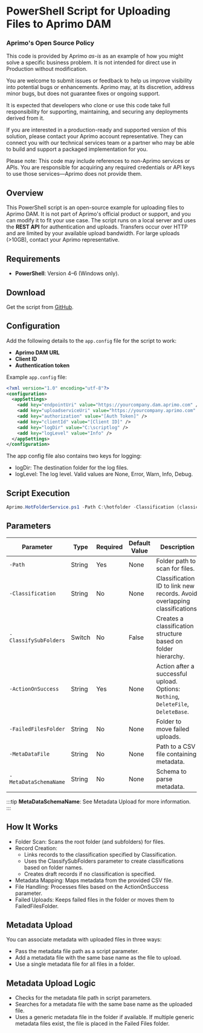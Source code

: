 # PowerShell Script for Uploading Files to Aprimo DAM

### Aprimo's Open Source Policy 
This code is provided by Aprimo _as-is_ as an example of how you might solve a specific business problem. It is not intended for direct use in Production without modification.

You are welcome to submit issues or feedback to help us improve visibility into potential bugs or enhancements. Aprimo may, at its discretion, address minor bugs, but does not guarantee fixes or ongoing support.

It is expected that developers who clone or use this code take full responsibility for supporting, maintaining, and securing any deployments derived from it.

If you are interested in a production-ready and supported version of this solution, please contact your Aprimo account representative. They can connect you with our technical services team or a partner who may be able to build and support a packaged implementation for you.

Please note: This code may include references to non-Aprimo services or APIs. You are responsible for acquiring any required credentials or API keys to use those services—Aprimo does not provide them.
## Overview
This PowerShell script is an open-source example for uploading files to Aprimo DAM. It is not part of Aprimo's official product or support, and you can modify it to fit your use case. The script runs on a local server and uses the **REST API** for authentication and uploads. Transfers occur over HTTP and are limited by your available upload bandwidth. For large uploads (>10GB), contact your Aprimo representative.

## Requirements
- **PowerShell**: Version 4–6 (Windows only).

## Download
Get the script from [GitHub](https://github.com/Aprimo-Connect/HotFolderUpload).

## Configuration
Add the following details to the `app.config` file for the script to work:
- **Aprimo DAM URL**
- **Client ID**
- **Authentication token**

Example `app.config` file:
```xml
<?xml version="1.0" encoding="utf-8"?>
<configuration>
  <appSettings>
    <add key="endpointUri" value="https://yourcompany.dam.aprimo.com" />
    <add key="uploadserviceUri" value="https://yourcompany.aprimo.com" />
    <add key="authorization" value="[Auth Token]" />
    <add key="clientId" value="[Client ID]" />
    <add key="logDir" value="C:\scriptlog" />
    <add key="logLevel" value="Info" />
  </appSettings>
</configuration>
```
The app config file also contains two keys for logging:
- logDir: The destination folder for the log files.
- logLevel: The log level. Valid values are None, Error, Warn, Info, Debug.

## Script Execution

```powershell
Aprimo.HotFolderService.ps1 -Path C:\hotfolder -Classification {classicationID} -ClassifySubFolders -ActionOnSuccess DeleteFile -FailedFilesFolder C:\failed -MetaDataFile "C:\HotFolder\metadata.csv" -MetaDataSchema "example1"
```

## Parameters

| Parameter | Type | Required | Default Value |Description |
|-----------|------|----------|---------------|------------|
| `-Path`   | String | Yes | None | Folder path to scan for files.|
| `-Classification`   | String | No | None | Classification ID to link new records. Avoid overlapping classifications.|
| `-ClassifySubFolders`   | Switch | No | False | Creates a classification structure based on folder hierarchy.  |
| `-ActionOnSuccess`    | String | Yes | None | Action after a successful upload. Options: `Nothing`, `DeleteFile`, `DeleteBase`. |
| `-FailedFilesFolder`   | String | No | None | Folder to move failed uploads.   |
| `-MetaDataFile`   | String | No | None | Path to a CSV file containing metadata. |
| `-MetaDataSchemaName`  | String | No | None | Schema to parse metadata. |

:::tip
**MetaDataSchemaName**: See Metadata Upload for more information.
:::

## How It Works
- Folder Scan: Scans the root folder (and subfolders) for files.
- Record Creation:
    - Links records to the classification specified by Classification.
    - Uses the ClassifySubFolders parameter to create classifications based on folder names.
    - Creates draft records if no classification is specified.
- Metadata Mapping: Maps metadata from the provided CSV file.
- File Handling: Processes files based on the ActionOnSuccess parameter.
- Failed Uploads: Keeps failed files in the folder or moves them to FailedFilesFolder.

## Metadata Upload

You can associate metadata with uploaded files in three ways:
- Pass the metadata file path as a script parameter.
- Add a metadata file with the same base name as the file to upload.
- Use a single metadata file for all files in a folder.

## Metadata Upload Logic

- Checks for the metadata file path in script parameters.
- Searches for a metadata file with the same base name as the uploaded file.
- Uses a generic metadata file in the folder if available. If multiple generic metadata files exist, the file is placed in the Failed Files folder.
